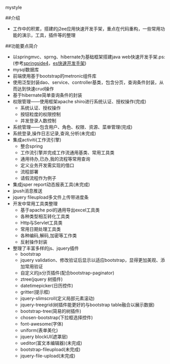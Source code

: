 mystyle

##介绍
* 工作中的积累，搭建的j2ee应用快速开发手架，重点在代码重构，一些常用功能的演示，工具，插件等的整理

##功能要点简介

* 以springmvc、sprng、hibernate为基础框架搭建java web快速开发手架.ps:(参考<a href="https://github.com/springside" target="_blank">springside4</a>，<a href="https://github.com/zhangkaitao/es" target="_blank">es快速开发手架</a>)
* mysql数据库
* 前端使用基于bootstrap的metronic组件库
* 使用泛型封装dao、service、controller基类，包含分页，查询条件封装，从而达到快速crud操作
* 基于hibernate简单查询条件的封装
* 权限管理——使用框架apache shiro进行系统认证、授权操作(完成)
	* 系统认证、授权操作
	* 按钮粒度的权限控制
	* 并发登录人数控制
* 系统管理——包含用户、角色、权限、资源、菜单管理(完成)
* 系统登录,操作日志记录,查询,分析(未完成)
* 集成activiti(工作流引擎)
	* 整合spring
  	* 工作流引擎并完成工作流通用基类、常用工具类
  	* 通用待办,已办,我的流程等常用查询
  	* 定义业务开发需实现的借口
  	* 流程部署
  	* 请假流程作为例子
* 集成jsper report动态报表工具(未完成)
* jpush消息推送
* jquery fileupload多文件上传带进度条
* 开发中常用工具类整理
	* 基于apache poi的通用导出excel工具类
	* 各种类型相互转化工具类
	* Http与Servlet工具类
	* 常用日期处理工具类
	* 各种编码,解码,加密等工作类
	* 反射操作封装
* 整理了丰富多样的js、jquery插件
	* bootstrap
	* jquery validation、修改验证后显示以适应bootstrap，显得更加美观、添加常用验证
	* 自定义的js分页插件(配合bootstrap-paginator)
	* ztree(jquery 树插件)
	* datetimepicker(日历控件)
	* gritter(提示框)
	* jquery-slimscroll(定义局部元素滚动)
	* jquery-treegrid(树插件能更好的与bootstrap table融合以展示数据)
	* bootstrap-tree(简易的树插件)
	* chosen-bootstrap(下拉框选择控件)
	* font-awesome(字体)
	* uniform(表单美化)
	* jquery blockUI(遮罩层)
	* ueditor(富文本编辑器)(未完成)
	* bootstrap-fileupload(未完成)
	* jquery-file-upload(未完成)

